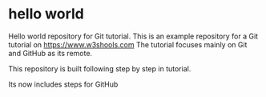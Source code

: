 # hello world

Hello world repository for Git tutorial.
This is an example repository for a Git tutorial on https://www.w3shools.com
The tutorial focuses mainly on Git and GitHub as its remote.

This repository is built following step by step in tutorial.



Its now includes steps for GitHub
